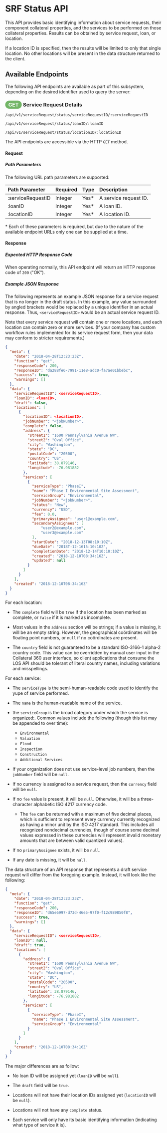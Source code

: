 # SRF Status API

This API provides basic identifying information about
service requests, their component collateral properties,
and the services to be performed on those collateral
properties. Results can be obtained by service request,
loan, or location.

If a location ID is specified, then the results will be
limited to only that single location. No other locations
will be present in the data structure returned to the client.

## Available Endpoints

The following API endpoints are available as part of this
subsystem, depending on the desired identifier used to
query the server:

### <span style="background-color: #72b566; font-weight: bold; color: #ffffff; padding: 3px 10px; border-radius: 14px;">GET</span> **Service Request Details**

```text
/api/v1/serviceRequest/status/serviceRequestID/:serviceRequestID
```

```text
/api/v1/serviceRequest/status/loanID/:loanID
```

```text
/api/v1/serviceRequest/status/locationID/:locationID
```

The API endpoints are accessible via the HTTP `GET` method.

#### Request

##### Path Parameters

The following URL path parameters are supported:

| Path Parameter | Required | Type | Description |
| :--- | :--- | :--- | :--- |
| :serviceRequestID | Integer | Yes* | A service request ID. |
| :loanID | Integer | Yes* | A loan ID. |
| :locationID | Integer | Yes* | A location ID. |

\* Each of these parameters is required, but due to the nature
of the available endpoint URLs only one can be supplied at a time.

#### Response

##### Expected HTTP Response Code

When operating normally, this API endpoint will return
an HTTP response code of `200` ("OK").

##### Example JSON Response

The following represents an example JSON response for a
service request that is no longer in the draft status.
In this example, any value surrounded by angled brackets
would be replaced by a unique identifier in an actual
response. Thus, `<serviceRequestID>` would be an actual
service request ID.

Note that every service request will contain one or more
locations, and each location can contain zero or more
services. (If your company has custom workflow rules
implemented for its service request form, then your
data may conform to stricter requirements.)

```json
{
  "meta": {
    "date": "2018-04-28T12:23:23Z",
    "function": "get",
    "responseCode": 200,
    "responseID": "da288fe6-7991-11e8-adc0-fa7ae01bbebc",
    "success": true,
    "warnings": []
  },
  "data": {
    "serviceRequestID": <serviceRequestID>,
    "loanID": <loanID>,
    "draft": false,
    "locations": [
      {
        "locationID": <locationID>,
        "jobNumber": "<jobNumber>",
        "complete": false,
        "address": {
          "street1": "1600 Pennsylvania Avenue NW",
          "street2": "Oval Office",
          "city": "Washington",
          "state": "DC",
          "postalCode": "20500",
          "country": "US",
          "latitude": 38.879146,
          "longitude": -76.981882
        },
        "services": [
          {
            "serviceType": "PhaseI",
            "name": "Phase I Environmental Site Assessment",
            "serviceGroup": "Environmental",
            "jobNumber": "<jobNumber>",
            "status": "New",
            "currency": "USD",
            "fee": 0.0,
            "primaryAssignee": "user1@example.com",
            "secondaryAssignees": [
                "user2@example.com",
                "user3@example.com"
            ],
            "startDate": "2018-12-13T08:10:10Z",
            "dueDate": "2018T-12-1615:10:10Z",
            "completionDate": "2018-12-14T10:10:10Z",
            "created": "2018-12-10T08:34:16Z",
            "updated": null
          }
        ]
      }
    ],
    "created": "2018-12-10T08:34:16Z"
  }
}
```

For each location:

  * The `complete` field will be `true` if the location
    has been marked as complete, or `false` if it is
    marked as incomplete.
    
  * Most values in the `address` section will be strings;
    if a value is missing, it will be an empty string.
    However, the geographical coördinates will be floating
    point numbers, or `null` if no coördinates are present.
    
  * The `country` field is not guaranteed to be a standard
    ISO-3166-1 alpha-2 country code. This value can be
    overridden by manual user input in the Collateral 360
    user interface, so client applications that consume the
    LOS API should be tolerant of literal country names,
    including variations and misspellings.
 
For each service:

  * The `serviceType` is the semi-human-readable code
    used to identify the yupe of service performed.
    
  * The `name` is the human-readable name of the service.
  
  * the `serviceGroup` is the broad category under which
    the service is organized:. Common values include the
    following (though this list may be appended to over
    time):
    
    * `Environmental`
    * `Valuation`
    * `Flood`
    * `Inspection`
    * `Construction`
    * `Additional Services`
    
  * If your organization does not use service-level
    job numbers, then the `jobNumber` field will
    be `null`.

  * If no currency is assigned to a service request,
    then the `currency` field will be `null`.
     
  * If no `fee` value is present, it will be `null`.
    Otherwise, it will be a three-character alphabetic
    ISO 4217 currency code. 
  
    * The `fee` can be returned with a maximum of five
      decimal places, which is sufficient to represent
      every currency currently recognized as having a
      minor unit by the ISO 4217 standard. This includes
      all recognized nondecimal currencies, though of
      course some decimal values expressed in these
      currencies will represent invalid monetary amounts
      that are between valid quantized values).
 
  * If no `primaryAssignee` exists, it will be `null`.
       
  * If any date is missing, it will be `null`.
  
The data structure of an API response that represents
a draft service request will differ from the foregoing
example. Instead, it will look like the following:

```json
{
  "meta": {
    "date": "2018-04-28T12:23:23Z",
    "function": "get",
    "responseCode": 200,
    "responseID": "d65e6997-d73d-46e5-97f0-f12c989850f8",
    "success": true,
    "warnings": []
  },
  "data": {
    "serviceRequestID": <serviceRequestID>,
    "loanID": null,
    "draft": true,
    "locations": [
      {
        "address": {
          "street1": "1600 Pennsylvania Avenue NW",
          "street2": "Oval Office",
          "city": "Washington",
          "state": "DC",
          "postalCode": "20500",
          "country": "US",
          "latitude": 38.879146,
          "longitude": -76.981882
        },
        "services": [
          {
            "serviceType": "PhaseI",
            "name": "Phase I Environmental Site Assessment",
            "serviceGroup": "Environmental"
          }
        ]
      }
    ],
    "created": "2018-12-10T08:34:16Z"
  }
}
```

The major differences are as follow:

  * No loan ID will be assigned yet (`loanID` will be `null`).
  
  * The `draft` field will be `true`.
  
  * Locations will not have their location IDs assigned
    yet (`locationID` will be `null`).
  
  * Locations will not have any `complete` status.
  
  * Each service will only have its basic identifying
    information (indicating what type of service it is).
